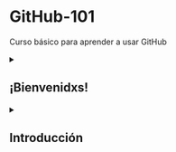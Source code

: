 <!-- 
  <<< Author notes: Header of the course >>> 
  Include a 1280×640 image, course title in sentence case, and a concise description in emphasis.
  In your repository settings: enable template repository, add your 1280×640 social image, auto delete head branches.
  Add your open source license, GitHub uses Creative Commons Attribution 4.0 International.
-->
# GitHub-101
Curso básico para aprender a usar GitHub

<!-- 
  <<< Author notes: Start of the course >>> 
-->

<details id=0>
<summary><h2>¡Bienvenidxs!</h2></summary>

Estamos encantados de darles la bienvenida a este emocionante curso, donde aprenderán los fundamentos de GitHub y cómo aprovechar al máximo esta increíble plataforma de desarrollo colaborativo. GitHub se ha convertido en la herramienta de elección por millones de desarrolladores en todo el mundo, y este curso les brindará las habilidades necesarias para comenzar a utilizarlo de manera efectiva.

Durante este curso, exploraremos los conceptos básicos de GitHub, incluyendo cómo configurar su cuenta, crear y clonar repositorios, realizar cambios, colaborar con otros desarrolladores y mucho más. También les proporcionaremos consejos y buenas prácticas para garantizar una gestión eficiente de su flujo de trabajo.

Nuestro objetivo es ayudarles a familiarizarse con GitHub y demostrarles cómo puede mejorar su productividad, facilitar la colaboración en equipo y llevar su desarrollo de software al siguiente nivel. No importa si son principiantes en el mundo de la programación o si ya tienen experiencia con control de versiones, este curso está diseñado para adaptarse a todos los niveles de conocimiento.

Recuerden que el aprendizaje es un proceso continuo, y GitHub es una herramienta en constante evolución. Así que, estén abiertos a explorar, hacer preguntas y compartir ideas. Juntos, crearemos un entorno de aprendizaje enriquecedor y estimulante.

Estamos emocionados de acompañarles en esta aventura y esperamos que aprovechen al máximo este curso. 

¡Buena suerte y feliz codificación!

El equipo de GitHub 101

</details>

<!-- 
  <<< Author notes: Introduction >>> 
-->

<details id=2>
<summary><h2>Introducción</h2></summary>

<!-- 
  <<< Author notes: Inicio >>> 
-->

<details id=2>
<summary><h2>Inicio del curso</h2></summary>

<!-- 
  <<< Author notes: Actividad - Paso 1 >>> 
-->

<details id=3>
<summary><h2>Paso 1: Creando una rama</h2></summary>

<!-- 
  <<< Author notes: Actividad - Paso 2 >>> 
-->

<details id=4>
<summary><h2>Paso 2: Enviando un archivo/cambio</h2></summary>

<!-- 
  <<< Author notes: Actividad - Paso 3 >>> 
-->

<details id=4>
<summary><h2>Paso 3: Abrir una solicitud de incorporación de cambios</h2></summary>

<!-- 
  <<< Author notes: Actividad - Paso 4 >>> 
-->

<details id=5>
<summary><h2>Paso 4: Fusionando/Aceptando los cambios</h2></summary>

<!-- 
  <<< Author notes: Conclusión >>> 
-->

<details id=5>
<summary><h2>Termino del curso</h2></summary>

<!--
  <<< Author notes: Footer >>>
-->

---

- [Soporte de GitHub](https://support.github.com/)
- [Comunidad de GitHub](https://github.com/orgs/community/discussions)

